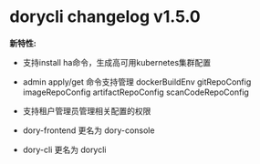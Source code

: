 # dorycli changelog v1.5.0

**新特性:**

- 支持install ha命令，生成高可用kubernetes集群配置

- admin apply/get 命令支持管理 dockerBuildEnv gitRepoConfig imageRepoConfig artifactRepoConfig scanCodeRepoConfig

- 支持租户管理员管理相关配置的权限

- dory-frontend 更名为 dory-console

- dory-cli 更名为 dorycli


